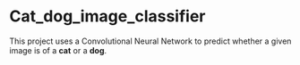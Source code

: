 # Cat_dog_image_classifier
This project uses a Convolutional Neural Network to predict whether a given image is of a **cat** or a **dog**.
